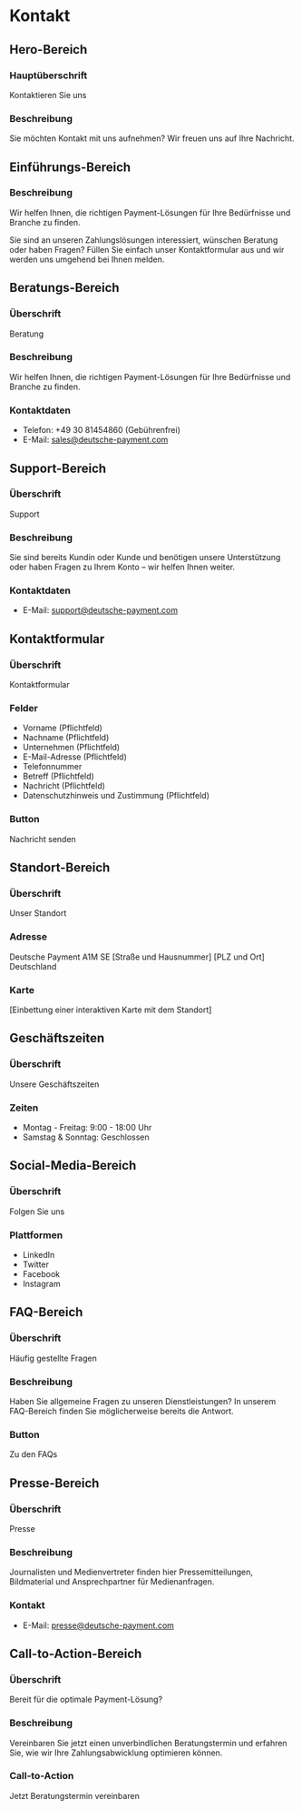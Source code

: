 # Kontakt

## Hero-Bereich

### Hauptüberschrift
Kontaktieren Sie uns

### Beschreibung
Sie möchten Kontakt mit uns aufnehmen? Wir freuen uns auf Ihre Nachricht.

## Einführungs-Bereich

### Beschreibung
Wir helfen Ihnen, die richtigen Payment-Lösungen für Ihre Bedürfnisse und Branche zu finden.

Sie sind an unseren Zahlungslösungen interessiert, wünschen Beratung oder haben Fragen? Füllen Sie einfach unser Kontaktformular aus und wir werden uns umgehend bei Ihnen melden.

## Beratungs-Bereich

### Überschrift
Beratung

### Beschreibung
Wir helfen Ihnen, die richtigen Payment-Lösungen für Ihre Bedürfnisse und Branche zu finden.

### Kontaktdaten
- Telefon: +49 30 81454860 (Gebührenfrei)
- E-Mail: sales@deutsche-payment.com

## Support-Bereich

### Überschrift
Support

### Beschreibung
Sie sind bereits Kundin oder Kunde und benötigen unsere Unterstützung oder haben Fragen zu Ihrem Konto – wir helfen Ihnen weiter.

### Kontaktdaten
- E-Mail: support@deutsche-payment.com

## Kontaktformular

### Überschrift
Kontaktformular

### Felder
- Vorname (Pflichtfeld)
- Nachname (Pflichtfeld)
- Unternehmen (Pflichtfeld)
- E-Mail-Adresse (Pflichtfeld)
- Telefonnummer
- Betreff (Pflichtfeld)
- Nachricht (Pflichtfeld)
- Datenschutzhinweis und Zustimmung (Pflichtfeld)

### Button
Nachricht senden

## Standort-Bereich

### Überschrift
Unser Standort

### Adresse
Deutsche Payment A1M SE
[Straße und Hausnummer]
[PLZ und Ort]
Deutschland

### Karte
[Einbettung einer interaktiven Karte mit dem Standort]

## Geschäftszeiten

### Überschrift
Unsere Geschäftszeiten

### Zeiten
- Montag - Freitag: 9:00 - 18:00 Uhr
- Samstag & Sonntag: Geschlossen

## Social-Media-Bereich

### Überschrift
Folgen Sie uns

### Plattformen
- LinkedIn
- Twitter
- Facebook
- Instagram

## FAQ-Bereich

### Überschrift
Häufig gestellte Fragen

### Beschreibung
Haben Sie allgemeine Fragen zu unseren Dienstleistungen? In unserem FAQ-Bereich finden Sie möglicherweise bereits die Antwort.

### Button
Zu den FAQs

## Presse-Bereich

### Überschrift
Presse

### Beschreibung
Journalisten und Medienvertreter finden hier Pressemitteilungen, Bildmaterial und Ansprechpartner für Medienanfragen.

### Kontakt
- E-Mail: presse@deutsche-payment.com

## Call-to-Action-Bereich

### Überschrift
Bereit für die optimale Payment-Lösung?

### Beschreibung
Vereinbaren Sie jetzt einen unverbindlichen Beratungstermin und erfahren Sie, wie wir Ihre Zahlungsabwicklung optimieren können.

### Call-to-Action
Jetzt Beratungstermin vereinbaren
